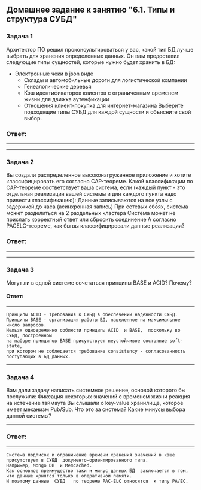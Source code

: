 ## Домашнее задание к занятию "6.1. Типы и структура СУБД"

### Задача 1
Архитектор ПО решил проконсультироваться у вас, какой тип БД лучше выбрать для хранения определенных данных.
Он вам предоставил следующие типы сущностей, которые нужно будет хранить в БД:
- Электронные чеки в json виде
  - Склады и автомобильные дороги для логистической компании
  - Генеалогические деревья
  - Кэш идентификаторов клиентов с ограниченным временем жизни для движка аутенфикации
  - Отношения клиент-покупка для интернет-магазина
  Выберите подходящие типы СУБД для каждой сущности и объясните свой выбор.


### Ответ:
----

----
### Задача 2
Вы создали распределенное высоконагруженное приложение и хотите классифицировать его согласно CAP-теореме. Какой классификации по CAP-теореме соответствует ваша система, если (каждый пункт - это отдельная реализация вашей системы и для каждого пункта надо привести классификацию):
Данные записываются на все узлы с задержкой до часа (асинхронная запись)
При сетевых сбоях, система может разделиться на 2 раздельных кластера
Система может не прислать корректный ответ или сбросить соединение
А согласно PACELC-теореме, как бы вы классифицировали данные реализации?

### Ответ:
----

----
### Задача 3
 Могут ли в одной системе сочетаться принципы BASE и ACID? Почему?

#### Ответ:
----

    Принципы ACID - требования к СУБД в обеспечении надежности СУБД.
    Принципы BASE - организация работы БД, нацеленное на максимальное число запросов. 
    Нельзя одновременно соблюсти принципы ACID  и BASE,  поскольку во СУБД, построенном
    на наборе принципов BASE присутствует неустойчивое состояние soft-state, 
    при котором не соблюдается требование consistency - согласованность поступающих в БД данных.






----
### Задача 4
Вам дали задачу написать системное решение, основой которого бы послужили:
Фиксация некоторых значений с временем жизни
реакция на истечение таймаута
Вы слышали о key-value хранилище, которое имеет механизм Pub/Sub. Что это за система? Какие минусы выбора данной системы?

----
### Ответ:
----

    Система подписок и ограничение времени хранения значений в кэше присутствует в СУБД  документо-ориентированного типа. 
    Например, Mongo DB  и Memcached. 
    Как основное преимущество таки и минус данных БД  заключается в том, что данные хрнятся только в оперативной памяти.
    И поэтому данные  СУБД   по теореме PAC-ELC отноcятся  к типу PA/EC.